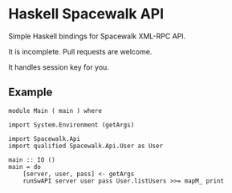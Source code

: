 Haskell Spacewalk API
=====================

Simple Haskell bindings for Spacewalk XML-RPC API.

It is incomplete. Pull requests are welcome.

It handles session key for you.

Example
-------


~~~~ { .haskell }
module Main ( main ) where

import System.Environment (getArgs)

import Spacewalk.Api
import qualified Spacewalk.Api.User as User

main :: IO ()
main = do
    [server, user, pass] <- getArgs
    runSwAPI server user pass User.listUsers >>= mapM_ print
~~~~
